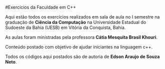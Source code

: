 #Exercícios da Faculdade em C++

Aqui estão todos os exercícios realizados em sala de aula no I semestre na graduação de **Ciência da Computação** na Universidade Estadual do Sudoeste da Bahia (UESB) em Vitória da Conquista, Bahia.

As aulas foram ministradas pela professora **Cátia Mesquita Brasil Khouri**.

Conteúdo postado com objetivo de ajudar iniciantes na linguagem c++.

Todos os códigos aqui postados são de autoria de **Edson Araujo de Souza Neto**.